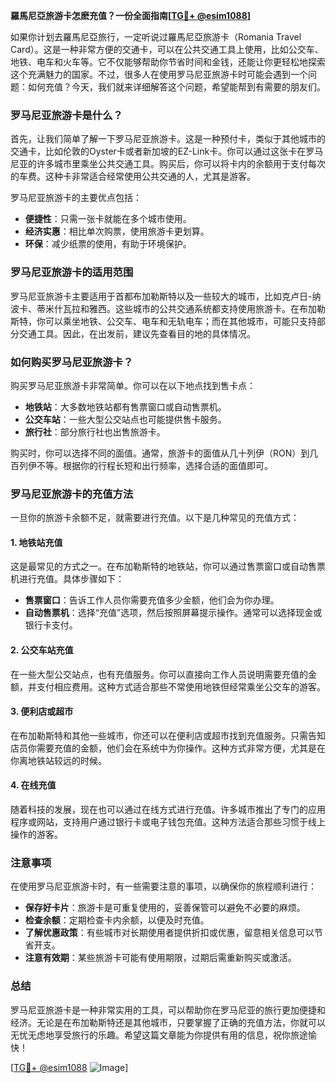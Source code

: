 **羅馬尼亞旅游卡怎麽充值？一份全面指南[[TG💪+ @esim1088](https://t.me/s/esim1088)]**

如果你计划去羅馬尼亞旅行，一定听说过羅馬尼亞旅游卡（Romania Travel Card）。这是一种非常方便的交通卡，可以在公共交通工具上使用，比如公交车、地铁、电车和火车等。它不仅能够帮助你节省时间和金钱，还能让你更轻松地探索这个充满魅力的国家。不过，很多人在使用罗马尼亚旅游卡时可能会遇到一个问题：如何充值？今天，我们就来详细解答这个问题，希望能帮到有需要的朋友们。

### 罗马尼亚旅游卡是什么？

首先，让我们简单了解一下罗马尼亚旅游卡。这是一种预付卡，类似于其他城市的交通卡，比如伦敦的Oyster卡或者新加坡的EZ-Link卡。你可以通过这张卡在罗马尼亚的许多城市里乘坐公共交通工具。购买后，你可以将卡内的余额用于支付每次的车费。这种卡非常适合经常使用公共交通的人，尤其是游客。

罗马尼亚旅游卡的主要优点包括：
- **便捷性**：只需一张卡就能在多个城市使用。
- **经济实惠**：相比单次购票，使用旅游卡更划算。
- **环保**：减少纸票的使用，有助于环境保护。

### 罗马尼亚旅游卡的适用范围

罗马尼亚旅游卡主要适用于首都布加勒斯特以及一些较大的城市，比如克卢日-纳波卡、蒂米什瓦拉和雅西。这些城市的公共交通系统都支持使用旅游卡。在布加勒斯特，你可以乘坐地铁、公交车、电车和无轨电车；而在其他城市，可能只支持部分交通工具。因此，在出发前，建议先查看目的地的具体情况。

### 如何购买罗马尼亚旅游卡？

购买罗马尼亚旅游卡非常简单。你可以在以下地点找到售卡点：
- **地铁站**：大多数地铁站都有售票窗口或自动售票机。
- **公交车站**：一些大型公交站点也可能提供售卡服务。
- **旅行社**：部分旅行社也出售旅游卡。

购买时，你可以选择不同的面值。通常，旅游卡的面值从几十列伊（RON）到几百列伊不等。根据你的行程长短和出行频率，选择合适的面值即可。

### 罗马尼亚旅游卡的充值方法

一旦你的旅游卡余额不足，就需要进行充值。以下是几种常见的充值方式：

#### 1. 地铁站充值

这是最常见的方式之一。在布加勒斯特的地铁站，你可以通过售票窗口或自动售票机进行充值。具体步骤如下：
- **售票窗口**：告诉工作人员你需要充值多少金额，他们会为你办理。
- **自动售票机**：选择“充值”选项，然后按照屏幕提示操作。通常可以选择现金或银行卡支付。

#### 2. 公交车站充值

在一些大型公交站点，也有充值服务。你可以直接向工作人员说明需要充值的金额，并支付相应费用。这种方式适合那些不常使用地铁但经常乘坐公交车的游客。

#### 3. 便利店或超市

在布加勒斯特和其他一些城市，你还可以在便利店或超市找到充值服务。只需告知店员你需要充值的金额，他们会在系统中为你操作。这种方式非常方便，尤其是在你离地铁站较远的时候。

#### 4. 在线充值

随着科技的发展，现在也可以通过在线方式进行充值。许多城市推出了专门的应用程序或网站，支持用户通过银行卡或电子钱包充值。这种方法适合那些习惯于线上操作的游客。

### 注意事项

在使用罗马尼亚旅游卡时，有一些需要注意的事项，以确保你的旅程顺利进行：
- **保存好卡片**：旅游卡是可重复使用的，妥善保管可以避免不必要的麻烦。
- **检查余额**：定期检查卡内余额，以便及时充值。
- **了解优惠政策**：有些城市对长期使用者提供折扣或优惠，留意相关信息可以节省开支。
- **注意有效期**：某些旅游卡可能有使用期限，过期后需重新购买或激活。

### 总结

罗马尼亚旅游卡是一种非常实用的工具，可以帮助你在罗马尼亚的旅行更加便捷和经济。无论是在布加勒斯特还是其他城市，只要掌握了正确的充值方法，你就可以无忧无虑地享受旅行的乐趣。希望这篇文章能为你提供有用的信息，祝你旅途愉快！

[[TG💪+ @esim1088](https://t.me/s/esim1088) ![Image](https://i.postimg.cc/4NQfJmqS/Snipaste-2025-05-13-00-14-12.png)]